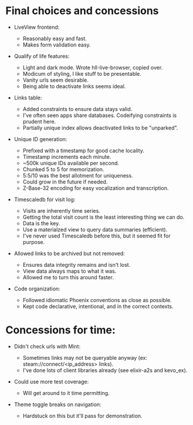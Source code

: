# Final choices and concessions

- LiveView frontend:
  - Reasonably easy and fast.
  - Makes form validation easy.

- Qualify of life features:
  - Light and dark mode. Wrote hll-live-browser, copied over.
  - Modicum of styling, I like stuff to be presentable.
  - Vanity urls seem desirable.
  - Being able to deactivate links seems ideal.

- Links table:
  - Added constraints to ensure data stays valid.
  - I've often seen apps share databases. Codeifying constraints is prudent here.
  - Partially unique index allows deactivated links to be "unparked".

- Unique ID generation:
  - Prefixed with a timestamp for good cache locality.
  - Timestamp increments each minute.
  - ~500k unique IDs available per second.
  - Chunked 5 to 5 for memorization.
  - 5:5/10 was the best allotment for uniqueness.
  - Could grow in the future if needed.
  - Z-Base-32 encoding for easy vocalization and transcription.

- Timescaledb for visit log:
  - Visits are inherently time series.
  - Getting the total visit count is the least interesting thing we can do.
  - Data is the key.
  - Use a materialzed view to query data summaries (efficient).
  - I've never used Timescaledb before this, but it seemed fit for purpose.

- Allowed links to be archived but not removed:
  - Ensures data integrity remains and isn't lost.
  - View data always maps to what it was.
  - Allowed me to turn this around faster.

- Code organization:
  - Followed idiomatic Phoenix conventions as close as possible.
  - Kept code declarative, intentional, and in the correct contexts.

# Concessions for time:

- Didn't check urls with Mint:
  - Sometimes links may not be queryable anyway (ex: steam://connect/<ip_address> links).
  - I've done lots of client libraries already (see elixir-a2s and kevo_ex).

- Could use more test coverage:
  - Will get around to it time permitting.

- Theme toggle breaks on navigation:
  - Hardstuck on this but it'll pass for demonstration.
